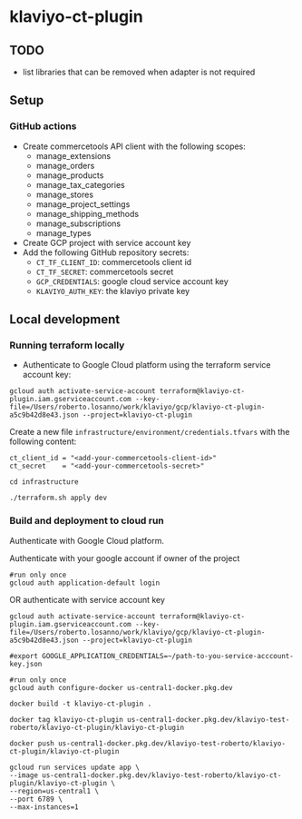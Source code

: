 # klaviyo-ct-plugin

## TODO
* list libraries that can be removed when adapter is not required


## Setup
### GitHub actions
* Create commercetools API client with the following scopes:
  * manage_extensions
  * manage_orders
  * manage_products
  * manage_tax_categories
  * manage_stores
  * manage_project_settings
  * manage_shipping_methods
  * manage_subscriptions
  * manage_types
* Create GCP project with service account key
* Add the following GitHub repository secrets: 
  * `CT_TF_CLIENT_ID`: commercetools client id
  * `CT_TF_SECRET`: commercetools secret
  * `GCP_CREDENTIALS`: google cloud service account key
  * `KLAVIYO_AUTH_KEY`: the klaviyo private key

## Local development

### Running terraform locally
- Authenticate to Google Cloud platform using the terraform service account key:
```shell
gcloud auth activate-service-account terraform@klaviyo-ct-plugin.iam.gserviceaccount.com --key-file=/Users/roberto.losanno/work/klaviyo/gcp/klaviyo-ct-plugin-a5c9b42d8e43.json --project=klaviyo-ct-plugin
```
Create a new file `infrastructure/environment/credentials.tfvars` with the following content:
```shell
ct_client_id = "<add-your-commercetools-client-id>"
ct_secret    = "<add-your-commercetools-secret>"
  ```
```shell
cd infrastructure
```
```shell
./terraform.sh apply dev
```

### Build and deployment to cloud run
Authenticate with Google Cloud platform.  

Authenticate with your google account if owner of the project
```shell
#run only once
gcloud auth application-default login
```
OR authenticate with service account key
```shell
gcloud auth activate-service-account terraform@klaviyo-ct-plugin.iam.gserviceaccount.com --key-file=/Users/roberto.losanno/work/klaviyo/gcp/klaviyo-ct-plugin-a5c9b42d8e43.json --project=klaviyo-ct-plugin    

#export GOOGLE_APPLICATION_CREDENTIALS=~/path-to-you-service-acccount-key.json
```

```shell
#run only once
gcloud auth configure-docker us-central1-docker.pkg.dev
```
```shell
docker build -t klaviyo-ct-plugin .
```  
```shell
docker tag klaviyo-ct-plugin us-central1-docker.pkg.dev/klaviyo-test-roberto/klaviyo-ct-plugin/klaviyo-ct-plugin
```    
```shell
docker push us-central1-docker.pkg.dev/klaviyo-test-roberto/klaviyo-ct-plugin/klaviyo-ct-plugin
```  
```shell
gcloud run services update app \
--image us-central1-docker.pkg.dev/klaviyo-test-roberto/klaviyo-ct-plugin/klaviyo-ct-plugin \
--region=us-central1 \
--port 6789 \
--max-instances=1
```
